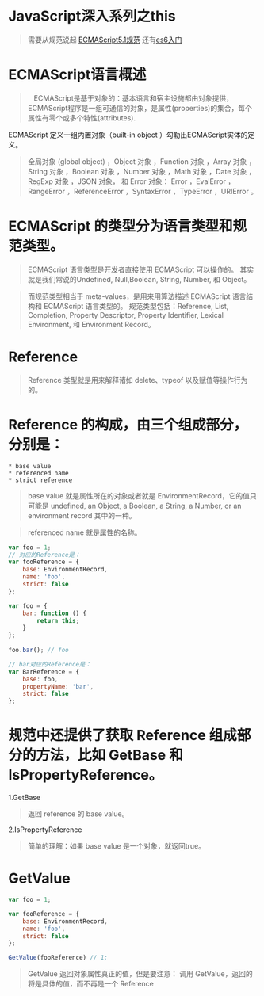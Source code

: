 # JavaScript深入系列之this
>  需要从规范说起 [ECMAScript5.1规范](http://yanhaijing.com/es5/#null)
> 还有[es6入门](http://es6.ruanyifeng.com/)

# ECMAScript语言概述

> &nbsp; &nbsp;ECMAScript是基于对象的：基本语言和宿主设施都由对象提供，ECMAScript程序是一组可通信的对象，是属性(properties)的集合，每个属性有零个或多个特性(attributes).

ECMAScript 定义一组内置对象（built-in object ）勾勒出ECMAScript实体的定义。

>  全局对象 (global object) ，Object 对象 ，Function 对象 ，Array 对象 ，String 对象 ，Boolean 对象 ，Number 对象 ，Math 对象 ，Date 对象 ，RegExp 对象 ，JSON 对象，
  和 Error 对象： Error ，EvalError ，RangeError ，ReferenceError ，SyntaxError ，TypeError ，URIError 。

# ECMAScript 的类型分为语言类型和规范类型。

>  ECMAScript 语言类型是开发者直接使用 ECMAScript 可以操作的。
>  其实就是我们常说的Undefined, Null,Boolean, String, Number, 和 Object。

>   而规范类型相当于 meta-values，是用来用算法描述 ECMAScript 语言结构和 ECMAScript 语言类型的。
>   规范类型包括：Reference, List, Completion, Property Descriptor, Property Identifier, Lexical Environment, 
>   和 Environment Record。

# Reference
>  Reference 类型就是用来解释诸如 delete、typeof 以及赋值等操作行为的。
>  
# Reference 的构成，由三个组成部分，分别是：

    * base value
    * referenced name
    * strict reference

>  base value 就是属性所在的对象或者就是 EnvironmentRecord，它的值只可能是 undefined, an Object, a Boolean, a String, a 
>  Number, or an environment record 其中的一种。

>  referenced name 就是属性的名称。

```js
var foo = 1;
// 对应的Reference是：
var fooReference = {
    base: EnvironmentRecord,
    name: 'foo',
    strict: false
};
```

```js
var foo = {
    bar: function () {
        return this;
    }
};
 
foo.bar(); // foo

// bar对应的Reference是：
var BarReference = {
    base: foo,
    propertyName: 'bar',
    strict: false
};
```
# 规范中还提供了获取 Reference 组成部分的方法，比如 GetBase 和 IsPropertyReference。

1.GetBase
>  返回 reference 的 base value。

2.IsPropertyReference
>  简单的理解：如果 base value 是一个对象，就返回true。

# GetValue
```js
var foo = 1;

var fooReference = {
    base: EnvironmentRecord,
    name: 'foo',
    strict: false
};

GetValue(fooReference) // 1;
```
> GetValue 返回对象属性真正的值，但是要注意：
> 调用 GetValue，返回的将是具体的值，而不再是一个 Reference

